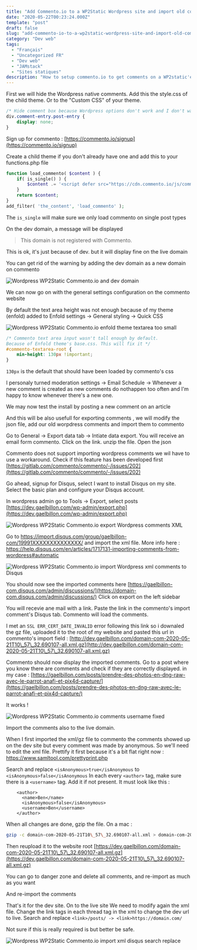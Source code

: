 ```yaml
---
title: "Add Commento.io to a WP2Static Wordpress site and import old comments"
date: "2020-05-22T00:23:24.000Z"
template: "post"
draft: false
slug: "add-commento-io-to-a-wp2static-wordpress-site-and-import-old-comments"
category: "Dev web"
tags: 
  - "Français"
  - "Uncategorized FR"
  - "Dev web"
  - "JAMstack"
  - "Sites statiques"
description: "How to setup commento.io to get comments on a WP2static'ed Wordpress website"
---
```




First we will hide the Wordpress native comments. Add this the style.css of the child theme. Or to the "Custom CSS" of your theme.

```css
/* Hide comment box because Wordpress options don't work and I don't want to search for hours */
div.comment-entry.post-entry {
    display: none;
}
```



Sign up for commento : [https://commento.io/signup](https://commento.io/signup)



Create a child theme if you don't already have one and add this to your functions.php file

```php
function load_commento( $content ) {    
    if( is_single() ) {
        $content .= '<script defer src="https://cdn.commento.io/js/commento.js"></script><div id="commento"></div>';
    }
    return $content;
}
add_filter( 'the_content', 'load_commento' );
```

The `is_single` will make sure we only load commento on single post types

On the dev domain, a message will be displayed 
>This domain is not registered with Commento.

This is ok, it's just because of dev. but it will display fine on the live domain

You can get rid of the warning by adding the dev domain as a new domain on commento

![Wordpress WP2Static Commento.io and dev domain](/media/2020-05-22---add-commento-io-to-a-wp2static-wordpress-site-and-import-old-comments/2020-05-21-at-11.55.10.png)

We can now go on with the general settings configuration on the commento website

By default the text area height was not enough because of my theme (enfold)
added to Enfold settings -> General styling -> Quick CSS

![Wordpress WP2Static Commento.io enfold theme textarea too small](/media/2020-05-22---add-commento-io-to-a-wp2static-wordpress-site-and-import-old-comments/2020-05-21-at-11.57.57.png)

```css
/* Commento text area input wasn't tall enough by default. 
Because of Enfold theme's base.css. This will fix it */
#commento-textarea-root {
    min-height: 130px !important;
}
```

`130px` is the default that should have been loaded by commento's css

I personaly turned moderation settings -> Email Schedule -> Whenever a new comment is created as new comments do nothappen too often and I'm happy to know whenever there's a new one.

We may now test the install by posting a new comment on an article

And this will be also usefull for exporting comments , we will modify the json file, add our old worpdress comments and import them to commento

Go to General -> Export data tab -> Intiate data export. You will receive an email form commento. Click on the link. unzip the file. Open the json

Commento does not support importing wordpress comments we wil have to use a workaround. Check if this feature has been developed first [https://gitlab.com/commento/commento/-/issues/202](https://gitlab.com/commento/commento/-/issues/202)

Go ahead, signup for Disqus, select I want to install Disqus on my site. Select the basic plan and configure your Disqus account.

In wordpress admin go to Tools -> Export, select posts [https://dev.gaelbillon.com/wp-admin/export.php](https://dev.gaelbillon.com/wp-admin/export.php)

![Wordpress WP2Static Commento.io export Wordpress comments XML](/media/2020-05-22---add-commento-io-to-a-wp2static-wordpress-site-and-import-old-comments/2020-05-21-at-12.50.59.png)

Go to https://import.disqus.com/group/gaelbillon-com/19991XXXXXXXXXXXXXX/ and import the xml file.
More info here : https://help.disqus.com/en/articles/1717131-importing-comments-from-wordpress#automatic

![Wordpress WP2Static Commento.io import Wordpress xml comments to Disqus](/media/2020-05-22---add-commento-io-to-a-wp2static-wordpress-site-and-import-old-comments/2020-05-21-at-12.54.19-1030x671.png)

You should now see the imported comments here [https://gaelbillon-com.disqus.com/admin/discussions/](https://domain-com.disqus.com/admin/discussions/)
Click on export on the left sidebar

You will recevie ane mail with a link. Paste the link in the commento's import comment's Disqus tab. Commento will load the comments.

I met an `SSL ERR_CERT_DATE_INVALID` error following this link so i downaled the gz file, uploaded it to the root of my website and pasted this url in commento's import field : [http://dev.gaelbillon.com/domain-com-2020-05-21T10\_57\_32.690107-all.xml.gz](http://dev.gaelbillon.com/domain-com-2020-05-21T10\_57\_32.690107-all.xml.gz)

Commento should now display the imported comments. Go to a post where you know there are comments and check if they are correctly displayed. in my case : [https://gaelbillon.com/posts/prendre-des-photos-en-dng-raw-avec-le-parrot-anafi-et-pix4d-capture/](https://gaelbillon.com/posts/prendre-des-photos-en-dng-raw-avec-le-parrot-anafi-et-pix4d-capture/)

It works !

![Wordpress WP2Static Commento.io comments username fixed](/media/2020-05-22---add-commento-io-to-a-wp2static-wordpress-site-and-import-old-comments/2020-05-21-at-14.45.01.png)

Import the comments also to the live domain.

When I first imported the xml/gz file to commento the comments showed up on the dev site but every comment was made by anonymous. 
So we'll need to edit the xml file. 
Prettify it first because it's a bit flat right now : https://www.samltool.com/prettyprint.php

Search and replace `<isAnonymous>true</isAnonymous` to `<isAnonymous>false</isAnonymous`
In each every `<author>` tag, make sure there is a `<username>` tag. Add it if not present. It must look like this :
```
    <author>
      <name>Ben</name>
      <isAnonymous>false</isAnonymous>
      <username>Ben</username>
    </author>
```

When all changes are done, gzip the file. On a mac :

```bash
gzip -c domain-com-2020-05-21T10\_57\_32.690107-all.xml > domain-com-2020-05-21T10\_57\_32.690107-all.xml.gz
```

Then reupload it to the website root 
[https://dev.gaelbillon.com/domain-com-2020-05-21T10\_57\_32.690107-all.xml.gz](https://dev.gaelbillon.com/domain-com-2020-05-21T10\_57\_32.690107-all.xml.gz)

You can go to danger zone and delete all comments, and re-import as much as you want

And re-import the comments

That's it for the dev site. On to the live site
We need to modify again the xml file. Change the link tags in each thread tag in the xml to change the dev url to live. Search and replace
`<link>/posts/ -> <link>https://domain.com/`

Not sure if this is really required is but better be safe.

![Wordpress WP2Static Commento.io import xml disqus search replace](/media/2020-05-22---add-commento-io-to-a-wp2static-wordpress-site-and-import-old-comments/2020-05-21-at-14.44.37-1030x666.png)
